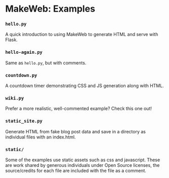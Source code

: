 # MakeWeb: Examples

### `hello.py`

A quick introduction to using MakeWeb to generate HTML and serve with Flask.

### `hello-again.py`

Same as `hello.py`, but with comments.

### `countdown.py`

A countdown timer demonstrating CSS and JS generation along with HTML.

### `wiki.py`

Prefer a more realistic, well-commented example? Check this one out!

### `static_site.py`

Generate HTML from fake blog post data and save in a directory as individual files with an index.html.

### `static/`

Some of the examples use static assets such as css and javascript.
These are work shared by generous individuals
under Open Source licenses, the source/credits for each file
are included with the file as a comment.
